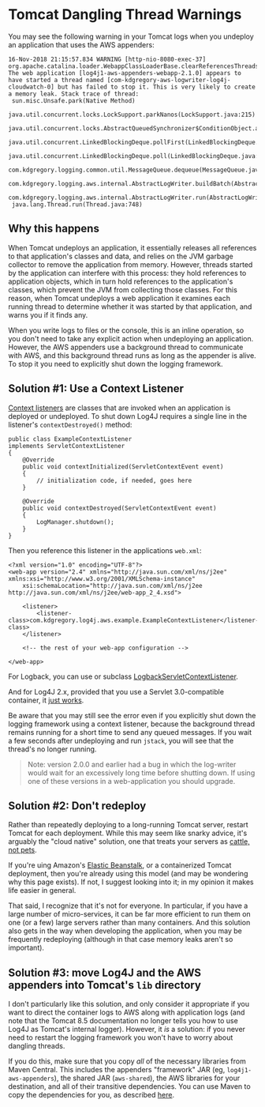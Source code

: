 # Tomcat Dangling Thread Warnings

You may see the following warning in your Tomcat logs when you undeploy an application that
uses the AWS appenders:

```
16-Nov-2018 21:15:57.834 WARNING [http-nio-8080-exec-37] org.apache.catalina.loader.WebappClassLoaderBase.clearReferencesThreads The web application [log4j1-aws-appenders-webapp-2.1.0] appears to have started a thread named [com-kdgregory-aws-logwriter-log4j-cloudwatch-0] but has failed to stop it. This is very likely to create a memory leak. Stack trace of thread:
 sun.misc.Unsafe.park(Native Method)
 java.util.concurrent.locks.LockSupport.parkNanos(LockSupport.java:215)
 java.util.concurrent.locks.AbstractQueuedSynchronizer$ConditionObject.awaitNanos(AbstractQueuedSynchronizer.java:2078)
 java.util.concurrent.LinkedBlockingDeque.pollFirst(LinkedBlockingDeque.java:522)
 java.util.concurrent.LinkedBlockingDeque.poll(LinkedBlockingDeque.java:684)
 com.kdgregory.logging.common.util.MessageQueue.dequeue(MessageQueue.java:174)
 com.kdgregory.logging.aws.internal.AbstractLogWriter.buildBatch(AbstractLogWriter.java:312)
 com.kdgregory.logging.aws.internal.AbstractLogWriter.run(AbstractLogWriter.java:180)
 java.lang.Thread.run(Thread.java:748)
```


## Why this happens

When Tomcat undeploys an application, it essentially releases all references to that
application's classes and data, and relies on the JVM garbage collector to remove the
application from memory. However, threads started by the application can interfere with
this process: they hold references to application objects, which in turn hold references
to the application's classes, which prevent the JVM from collecting those classes. For
this reason, when Tomcat undeploys a web application it examines each running thread to
determine whether it was started by that application, and warns you if it finds any.

When you write logs to files or the console, this is an inline operation, so you don't
need to take any explicit action when undeploying an application. However, the AWS
appenders use a background thread to communicate with AWS, and this background thread
runs as long as the appender is alive. To stop it you need to explicitly shut down the
logging framework.


## Solution #1: Use a Context Listener

[Context listeners](https://docs.oracle.com/javaee/6/api/javax/servlet/ServletContextListener.html)
are classes that are invoked when an application is deployed or undeployed. To shut
down Log4J requires a single line in the listener's `contextDestroyed()` method:

```
public class ExampleContextListener
implements ServletContextListener
{
    @Override
    public void contextInitialized(ServletContextEvent event)
    {
        // initialization code, if needed, goes here
    }

    @Override
    public void contextDestroyed(ServletContextEvent event)
    {
        LogManager.shutdown();
    }
}
```

Then you reference this listener in the applications `web.xml`:

```
<?xml version="1.0" encoding="UTF-8"?>
<web-app version="2.4" xmlns="http://java.sun.com/xml/ns/j2ee" xmlns:xsi="http://www.w3.org/2001/XMLSchema-instance"
    xsi:schemaLocation="http://java.sun.com/xml/ns/j2ee http://java.sun.com/xml/ns/j2ee/web-app_2_4.xsd">

    <listener>
        <listener-class>com.kdgregory.log4j.aws.example.ExampleContextListener</listener-class>
    </listener>

    <!-- the rest of your web-app configuration -->

</web-app>
```

For Logback, you can use or subclass [LogbackServletContextListener](https://logback.qos.ch/apidocs/ch/qos/logback/classic/servlet/LogbackServletContextListener.html).

And for Log4J 2.x, provided that you use a Servlet 3.0-compatible container, it [just
works](https://logging.apache.org/log4j/2.x/manual/webapp.html).

Be aware that you may still see the error even if you explicitly shut down the logging
framework using a context listener, because the background thread remains running for a
short time to send any queued messages. If you wait a few seconds after undeploying and
run `jstack`, you will see that the thread's no longer running.

> Note: version 2.0.0 and earlier had a bug in which the log-writer would wait for an
  excessively long time before shutting down. If using one of these versions in a
  web-application you should upgrade.


## Solution #2: Don't redeploy

Rather than repeatedly deploying to a long-running Tomcat server, restart Tomcat for each
deployment. While this may seem like snarky advice, it's arguably the "cloud native" solution,
one that treats your servers as [cattle, not pets](https://www.engineyard.com/blog/pets-vs-cattle).

If you're uing Amazon's [Elastic Beanstalk](https://docs.aws.amazon.com/elasticbeanstalk/latest/dg/Welcome.html),
or a containerized Tomcat deployment, then you're already using this model (and may be wondering why
this page exists). If not, I suggest looking into it; in my opinion it makes life easier in general.

That said, I recognize that it's not for everyone. In particular, if you have a large number of
micro-services, it can be far more efficient to run them on one (or a few) large servers rather
than many containers. And this solution also gets in the way when developing the application,
when you may be frequently redeploying (although in that case memory leaks aren't so important).


## Solution #3: move Log4J and the AWS appenders into Tomcat's `lib` directory

I don't particularly like this solution, and only consider it appropriate if you want to direct
the container logs to AWS along with application logs (and note that the Tomcat 8.5 documentation
no longer tells you how to use Log4J as Tomcat's internal logger). However, it _is_ a solution: if
you never need to restart the logging framework you won't have to worry about dangling threads.

If you do this, make sure that you copy _all_ of the necessary libraries from Maven Central. This
includes the appenders "framework" JAR (eg, `log4j1-aws-appenders`), the shared JAR (`aws-shared`),
the AWS libraries for your destination, and all of their transitive dependencies. You can use
Maven to copy the dependencies for you, as described [here](../examples/logback-webapp#using-jsonaccesslayout).
